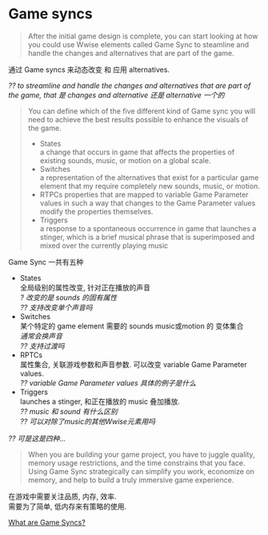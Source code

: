 ﻿Game syncs
==

> After the initial game design is complete, 
> you can start looking at how you could use Wwise elements called Game Sync 
> to steamline and handle the changes and alternatives that are part of the game.  

通过 Game syncs 来动态改变 和 应用 alternatives.  

_?? to streamline and handle the changes and alternatives that are part of the game, that 是 changes and alternative 还是 alternative 一个的_  

> You can define which of the five different kind of Game sync you will need to achieve 
> the best results possible to enhance the visuals of the game.  
> - States  
>   a change that occurs in game that affects the properties of existing sounds, music, or motion on a global scale.  
> - Switches  
>   a representation of the alternatives that exist for a particular game element 
>   that my require completely new sounds, music, or motion.  
> - RTPCs
>   properties that are mapped to variable Game Parameter values in such a way 
>   that changes to the Game Parameter values modify the properties themselves.  
> - Triggers  
>   a response to a spontaneous occurrence in game that launches a stinger, 
>   which is a brief musical phrase that is superimposed and mixed over the currently playing music  

Game Sync 一共有五种  
- States  
  全局级别的属性改变, 针对正在播放的声音  
  _? 改变的是 sounds 的固有属性_  
  _?? 支持改变单个声音吗_  
- Switches  
  某个特定的 game element 需要的 sounds music或motion 的 变体集合  
  _通常会换声音_  
  _?? 支持过渡吗_  
- RPTCs  
  属性集合, 关联游戏参数和声音参数. 可以改变 variable Game Parameter values.  
  _?? variable Game Parameter values 具体的例子是什么_  
- Triggers  
  launches a stinger, 和正在播放的 music 叠加播放.  
  _?? music 和 sound 有什么区别_  
  _?? 可以对除了music的其他Wwise元素用吗_  
  
_?? 可是这是四种..._  

> When you are building your game project, you have to juggle quality, 
> memory usage restrictions, and the time constrains that you face. 
> Using Game Sync strategically can simplify you work, economize on memory, 
> and help to build a truly immersive game experience.  

在游戏中需要关注品质, 内存, 效率.  
需要为了简单, 低内存来有策略的使用.  





[What are Game Syncs?](https://www.audiokinetic.com/library/edge/?source=WwiseFundamentalApproach&id=what_are_game_syncs__what_are_game_syncs)  